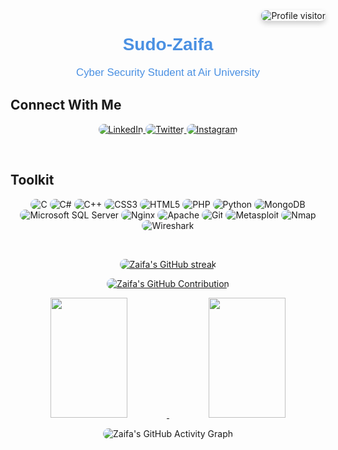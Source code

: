 <a href="https://komarev.com/ghpvc/?username=sudo-zaifa">
  <img align="right" src="https://komarev.com/ghpvc/?username=sudo-zaifa&label=Visitors&color=0e75b6&style=plastic" alt="Profile visitor" style="border-radius: 8px; box-shadow: 0 4px 8px rgba(0, 0, 0, 0.2);"/>
</a>

<h1 align="center" style="font-family: 'Arial', sans-serif; color: #4a90e2;">Sudo-Zaifa</h1>
<p align="center" style="font-family: 'Arial', sans-serif; color: #4a90e2; font-size: 1.2em;">Cyber Security Student at Air University</p>

<!-- <h3 align="center" style="font-family: 'Arial', sans-serif; color: #9b59b6;">Cyber Security Enthusiast</h3> -->
<!-- <p align="center" style="font-family: 'Arial', sans-serif; font-size: 1.1em; color: #888;">Exploring the world of Cybersecurity and technology</p> -->

## Connect With Me

<p align="center">
 <a href="https://www.linkedin.com/in/muhammad-huzaifa-cys" target="_blank">
  <img src="https://img.shields.io/badge/LinkedIn-0077B5?style=for-the-badge&logo=linkedin&logoColor=white" alt="LinkedIn" style="border-radius: 16px;"/>
 </a>
 <a href="https://twitter.com/" target="_blank">
  <img src="https://img.shields.io/badge/Twitter-1DA1F2?style=for-the-badge&logo=twitter&logoColor=white" alt="Twitter" style="border-radius: 16px;"/>
 </a>
 <a href="https://www.instagram.com/huzaifa.hz_/" target="_blank">
  <img src="https://img.shields.io/badge/Instagram-fe4164?style=for-the-badge&logo=instagram&logoColor=white" alt="Instagram" style="border-radius: 16px;"/>
 </a>
</p>
<br />

## Toolkit
<p align="center"> 
  <img src="https://img.shields.io/badge/C-00599C?style=for-the-badge&logo=c&logoColor=white" alt="C" style="border-radius: 12px;"/> 
  <img src="https://img.shields.io/badge/C%23-239120?style=for-the-badge&logo=csharp&logoColor=white" alt="C#" style="border-radius: 12px;"/> 
  <img src="https://img.shields.io/badge/C++-00599C?style=for-the-badge&logo=c%2B%2B&logoColor=white" alt="C++" style="border-radius: 12px;"/> 
  <img src="https://img.shields.io/badge/CSS3-1572B6?style=for-the-badge&logo=css3&logoColor=white" alt="CSS3" style="border-radius: 12px;"/> 
  <img src="https://img.shields.io/badge/HTML5-E34F26?style=for-the-badge&logo=html5&logoColor=white" alt="HTML5" style="border-radius: 12px;"/> 
  <img src="https://img.shields.io/badge/PHP-777BB4?style=for-the-badge&logo=php&logoColor=white" alt="PHP" style="border-radius: 12px;"/> 
  <img src="https://img.shields.io/badge/Python-3670A0?style=for-the-badge&logo=python&logoColor=ffdd54" alt="Python" style="border-radius: 12px;"/> 
  <img src="https://img.shields.io/badge/MongoDB-4EA94B?style=for-the-badge&logo=mongodb&logoColor=white" alt="MongoDB" style="border-radius: 12px;"/> 
  <img src="https://img.shields.io/badge/Microsoft_SQL_Server-CC2927?style=for-the-badge&logo=microsoft%20sql%20server&logoColor=white" alt="Microsoft SQL Server" style="border-radius: 12px;"/> 
  <img src="https://img.shields.io/badge/Nginx-009639?style=for-the-badge&logo=nginx&logoColor=white" alt="Nginx" style="border-radius: 12px;"/> 
  <img src="https://img.shields.io/badge/Apache-D42029?style=for-the-badge&logo=apache&logoColor=white" alt="Apache" style="border-radius: 12px;"/> 
  <img src="https://img.shields.io/badge/Git-F05032?style=for-the-badge&logo=git&logoColor=white" alt="Git" style="border-radius: 12px;"/> 
  <img src="https://img.shields.io/badge/Metasploit-3776AB?style=for-the-badge&logo=metasploit&logoColor=white" alt="Metasploit" style="border-radius: 12px;"/> 
  <img src="https://img.shields.io/badge/Nmap-4E94E6?style=for-the-badge&logo=nmap&logoColor=white" alt="Nmap" style="border-radius: 12px;"/> 
  <img src="https://img.shields.io/badge/Wireshark-1679A7?style=for-the-badge&logo=wireshark&logoColor=white" alt="Wireshark" style="border-radius: 12px;"/> 
</p>
<br />

<!-- 
## Top Open Source -
[![Society-Complaint-Management-system](https://github-readme-stats.vercel.app/api/pin/?username=sudo-zaifa&repo=anime-search-engine&border_color=7F3FBF&bg_color=0D1117&title_color=C9D1D9&text_color=8B949E&icon_color=7F3FBF)](https://github.com/sudo-zaifa/)
-->
 
<p align="center">
  <a href="https://github.com/sudo-zaifa">
    <img src="https://github-readme-streak-stats.herokuapp.com/?user=sudo-zaifa&theme=radical&border=7F3FBF&background=0D1117" alt="Zaifa's GitHub streak" style="border-radius: 12px;"/>
  </a>
</p>

<p align="center">
  <a href="https://github.com/sudo-zaifa">
    <img src="https://github-profile-summary-cards.vercel.app/api/cards/profile-details?username=sudo-zaifa&theme=radical" alt="Zaifa's GitHub Contribution" style="border-radius: 12px;"/>
  </a>
</p>

<p align="center">
  <a href="https://github.com/sudo-zaifa">
    <img src="https://denvercoder1-github-readme-stats.vercel.app/api?username=sudo-zaifa&show_icons=true&count_private=true&theme=react&border_color=7F3FBF&bg_color=0D1117&title_color=F85D7F&icon_color=F8D866" height="192px" width="49.5%" style="border-radius: 12px;"/>
    <img src="https://denvercoder1-github-readme-stats.vercel.app/api/top-langs/?username=sudo-zaifa&langs_count=8&layout=compact&theme=react&border_color=7F3FBF&bg_color=0D1117&title_color=F85D7F&icon_color=F8D866" height="192px" width="49.5%" style="border-radius: 12px;"/>
  </a>
</p>

<p align="center">
  <img src="https://github-readme-activity-graph.vercel.app/graph?username=sudo-zaifa&custom_title=Zaifa's%20GitHub%20Activity%20Graph&bg_color=0D1117&color=7F3FBF&line=7F3FBF&point=7F3FBF&area_color=FFFFFF&title_color=FFFFFF&area=true" alt="Zaifa's GitHub Activity Graph" style="border-radius: 12px;"/>
</p>
